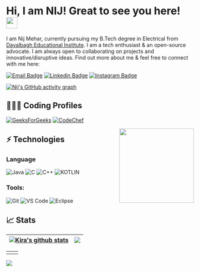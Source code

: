 
# Hi, I am NIJ! Great to see you here! <img src="https://raw.githubusercontent.com/nixin72/nixin72/master/wave.gif" width="30px">

I am Nij Mehar, currently pursuing my B.Tech degree in Electrical from [Dayalbagh Educational Institute](https://www.dei.ac.in/). I am a tech enthusiast & an open-source advocate. I am always open to collaborating on projects and innovative/disruptive ideas. Find out more about me & feel free to connect with me here:

[![Email Badge](https://img.shields.io/badge/-Email-c14438?style=flat-square&logo=Gmail&logoColor=white&link=mailto:nijmehar16@gmail.com)](mailto:nijmehar16@gmail.com)
[![Linkedin Badge](https://img.shields.io/badge/-LinkedIn-blue?style=flat-square&logo=Linkedin&logoColor=white&link=https://www.linkedin.com/in/nij-mehar-grover-aa711a213/)](https://www.linkedin.com/in/nij-mehar-grover-aa711a213/)
[![Instagram Badge](https://img.shields.io/badge/-Instagram-purple?style=flat-square&logo=instagram&logoColor=white&link=https://instagram.com/guy.whocodes/)](https://instagram.com/guy.whocodes)

[![Nij's GitHub activity graph](https://activity-graph.herokuapp.com/graph?username=K1RA-16&theme=xcode)](https://github.com/K1RA-16)

## 👨🏻‍💻 Coding Profiles

[![GeeksForGeeks](https://img.shields.io/badge/-GeeksForGeeks-05CC47?style=flat-square&logo=GeeksForGeeks&logoColor=black)](https://auth.geeksforgeeks.org/user/nijmehar16)
[![CodeChef](https://img.shields.io/badge/-CodeChef-5B4638?style=flat-square&logo=CodeChef&logoColor=white)](https://www.codechef.com/users/nij16)

<img align='right' src="https://c.tenor.com/Z_Ah8rkdZ4YAAAAM/walking-code.gif" width="200">

## ⚡ Technologies

### Language

![Java](https://img.shields.io/badge/-java-E34A86?style=flat-square&logo=java)
![C](https://img.shields.io/badge/-C-00599C?style=flat-square&logo=c)
![C++](https://img.shields.io/badge/-C++-00599C?style=flat-square&logo=cplusplus)
![KOTLIN](https://img.shields.io/badge/Kotlin-0095D5?&style=for-the-badge&logo=kotlin&logoColor=white)

### Tools:

![Git](https://img.shields.io/badge/-Git-black?style=flat-square&logo=git)
![VS Code](https://img.shields.io/badge/-VS%20Code-007ACC?style=flat-square&logo=visual-studio-code)
![Eclipse](https://img.shields.io/badge/Eclipse-2C2255?style=flat-square&logo=eclipse&logoColor=white)
<!-- ![DigitalOcean](https://img.shields.io/badge/-Digital%20Ocean-darkblue?style=flat-square&logo=digitalocean) -->

<!-- ![Amazon AWS](https://img.shields.io/badge/Amazon%20AWS-232F3E?style=flat-square&logo=amazon-aws)
![Microsoft Azure](https://img.shields.io/badge/Microsoft%20Azure-232F7E?style=flat-square&logo=microsoft-azure)
![Google Cloud](https://img.shields.io/badge/Google%20Cloud-black?style=flat-square&logo=google-cloud)
![Docker](https://img.shields.io/badge/-Docker-black?style=flat-square&logo=docker) -->
<!-- ![Postman](https://img.shields.io/badge/Postman-FF6C37?logo=postman&logoColor=white) -->

## 📈 Stats
| <a href="https://github.com/K1RA-16/github-readme-stats"><img align="center" src="https://github-readme-stats.vercel.app/api?username=K1RA-16&show_icons=true&include_all_commits=true&theme=tokyonight&hide_border=true" alt="Kira's github stats" /></a> | <a href="https://github.com/K1RA-16/github-readme-stats"><img align="center" src="https://github-readme-stats.vercel.app/api/top-langs?username=K1RA-16&show_icons=true&locale=en&layout=compact&theme=tokyonight" /></a> |
| ------------- | ------------- |


<table>
<tr>
<td>

<td><img  />
</td>
</tr>
</table>
<img align="center" src="https://github-readme-streak-stats.herokuapp.com/?user=K1RA-16&theme=tokyonight" />



<!-- Sauce: https://github.com/alexandresanlim/Badges4-README.md-Profile -->
